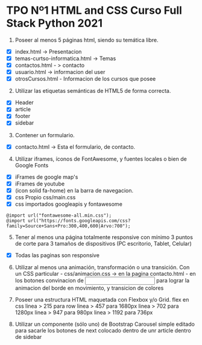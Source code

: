 # TPO Nº1 HTML and CSS  Curso Full Stack Python 2021

1. Poseer al menos 5 páginas html, siendo su temática libre.
- [x] index.html -> Presentacion
- [x] temas-curtso-informatica.html -> Temas
- [x] contactos.html - > contacto
- [x] usuario.html -> informacion del user
- [x] otrosCursos.html - Informacion de los cursos que posee

2. Utilizar las etiquetas semánticas de HTML5 de forma correcta.
- [x] Header
- [x] article
- [x] footer
- [x] sidebar

3. Contener un formulario.
- [x] contacto.html -> Esta el formulario, de contacto.

4. Utilizar iframes, íconos de FontAwesome, y fuentes locales o bien de
Google Fonts
- [x] iFrames de google map's
- [x] iFrames de youtube
- [x] (icon solid fa-home) en la barra de navegacion.
- [x] css Propio css/main.css
- [x] css importados googleapis y fontawesome
```
@import url("fontawesome-all.min.css");
@import url("https://fonts.googleapis.com/css?family=Source+Sans+Pro:300,400,600|Arvo:700");
```

5. Tener al menos una página totalmente responsive con mínimo 3 puntos
de corte para 3 tamaños de dispositivos (PC escritorio, Tablet, Celular)
- [x] Todas las paginas son responsive

6. Utilizar al menos una animación, transformación o una transición.
Con un CSS particular - css/animacion.css -> en la pagina contacto.html - en los botones convinacion de <a><input>
para lograr la animacion del borde en movimiento, y transicion de colores

7. Poseer una estructura HTML maquetada con Flexbox y/o Grid.
flex en css 
linea > 215 para row
linea > 457 para 1680px
linea > 702 para 1280px
linea > 947 para 980px
linea > 1192 para 736px


8. Utilizar un componente (sólo uno) de Bootstrap
Carousel simple editado para sacarle los botones de next
colocado dentro de unr article dentro de sidebar
